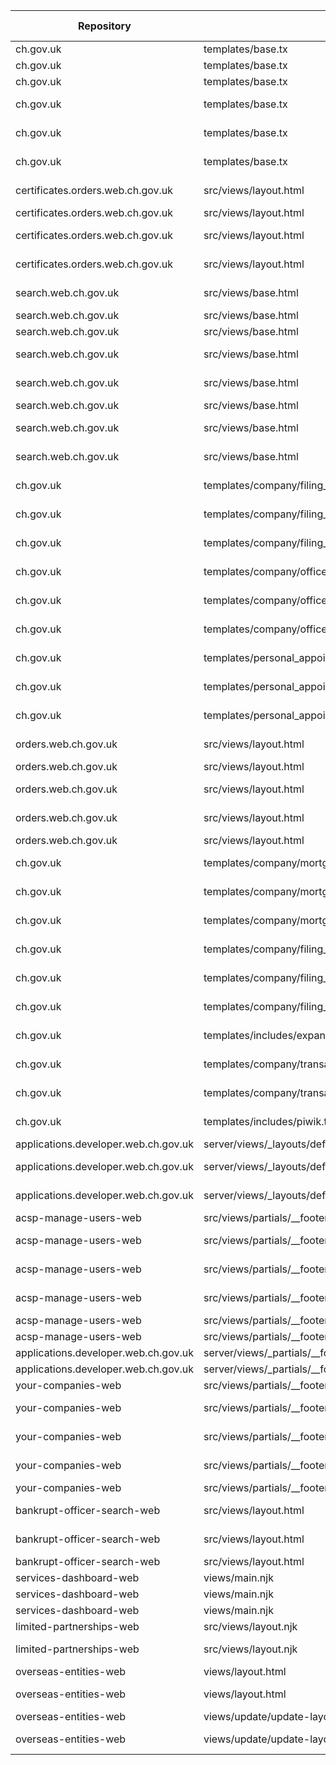 | Repository | File Path | Line Number | Line | Asset Name |
| --- | --- | --- | --- | --- |
| ch.gov.uk | templates/base.tx | 47 | &lt;script src=&#039;//&lt;% $cdn_url %&gt;/javascripts/vendor/require.js&#039;&gt;&lt;/script&gt; | require.js |
| ch.gov.uk | templates/base.tx | 48 | &lt;script src=&#039;//&lt;% $cdn_url %&gt;/javascripts/app/accounts-pdf.js&#039;&gt;&lt;/script&gt; | accounts-pdf.js |
| ch.gov.uk | templates/base.tx | 49 | &lt;script src=&#039;//&lt;% $cdn_url %&gt;/javascripts/lib/details-polyfill.js&#039;&gt;&lt;/script&gt; | details-polyfill.js |
| ch.gov.uk | templates/base.tx | 50 | &lt;script src=&#039;//&lt;% $cdn_url %&gt;/javascripts/app/generate-document.js&#039;&gt;&lt;/script&gt; | generate-document.js |
| ch.gov.uk | templates/base.tx | 51 | &lt;script src=&#039;//&lt;% $cdn_url %&gt;/javascripts/app/update-filing-history-link.js&#039;&gt;&lt;/script&gt; | update-filing-history-link.js |
| ch.gov.uk | templates/base.tx | 52 | &lt;script src=&#039;//&lt;% $cdn_url %&gt;/javascripts/vendor/jquery-1.12.4.min.js&#039;&gt;&lt;/script&gt; | jquery-1.12.4.min.js |
| certificates.orders.web.ch.gov.uk | src/views/layout.html | 30 | &lt;script src=&quot;https://code.jquery.com/jquery-1.12.4.min.js&quot; | jquery-1.12.4.min.js |
| certificates.orders.web.ch.gov.uk | src/views/layout.html | 93 | &lt;script src=&quot;//{{CDN_URL}}/javascripts/app/piwik-enable.js&quot;&gt;&lt;/script&gt; | piwik-enable.js |
| certificates.orders.web.ch.gov.uk | src/views/layout.html | 94 | &lt;script src=&quot;//{{CDN_URL}}/javascripts/app/cookie-consent/cookie-consent-1.0.0.js&quot;&gt;&lt;/script&gt; | cookie-consent-1.0.0.js |
| certificates.orders.web.ch.gov.uk | src/views/layout.html | 95 | &lt;script src=&quot;//{{CDN_URL}}/javascripts/app/cookie-consent/piwik-only-cookie-consent.js&quot;&gt;&lt;/script&gt; | piwik-only-cookie-consent.js |
| search.web.ch.gov.uk | src/views/base.html | 24 | &lt;script src=&quot;https://ajax.googleapis.com/ajax/libs/jquery/3.4.1/jquery.min.js&quot;&gt;&lt;/script&gt; | jquery.min.js |
| search.web.ch.gov.uk | src/views/base.html | 93 | &lt;script src=&quot;//{{CDN_URL}}/javascripts/vendor/require.js&quot;&gt;&lt;/script&gt; | require.js |
| search.web.ch.gov.uk | src/views/base.html | 99 | &lt;script src=&quot;//{{CDN_URL}}/javascripts/app/piwik-enable.js&quot;&gt;&lt;/script&gt; | piwik-enable.js |
| search.web.ch.gov.uk | src/views/base.html | 100 | &lt;script src=&quot;//{{CDN_URL}}/javascripts/app/cookie-consent/cookie-consent-1.0.0.js&quot;&gt;&lt;/script&gt; | cookie-consent-1.0.0.js |
| search.web.ch.gov.uk | src/views/base.html | 101 | &lt;script src=&quot;//{{CDN_URL}}/javascripts/app/cookie-consent/piwik-only-cookie-consent.js&quot;&gt;&lt;/script&gt; | piwik-only-cookie-consent.js |
| search.web.ch.gov.uk | src/views/base.html | 102 | &lt;script src=&quot;//{{CDN_URL}}/javascripts/app/js-enable.js&quot;&gt;&lt;/script&gt; | js-enable.js |
| search.web.ch.gov.uk | src/views/base.html | 103 | &lt;script src=&quot;//{{CDN_URL}}/javascripts/app/generate-document.js&quot;&gt;&lt;/script&gt; | generate-document.js |
| search.web.ch.gov.uk | src/views/base.html | 104 | &lt;script src=&quot;//{{CDN_URL}}/javascripts/vendor/jquery-1.12.4.min.js&quot;&gt;&lt;/script&gt; | jquery-1.12.4.min.js |
| ch.gov.uk | templates/company/filing_history/view.html.tx | 45 | &lt;script src=&quot;https://ajax.googleapis.com/ajax/libs/jquery/2.2.2/jquery.min.js&quot;&gt;&lt;/script&gt; | jquery.min.js |
| ch.gov.uk | templates/company/filing_history/view.html.tx | 46 | &lt;script src=&#039;//&lt;% $cdn_url %&gt;/javascripts/vendor/selection-buttons.js&#039;&gt;&lt;/script&gt; &lt;!-- Needed for new GDS-style radio buttons and checkboxes --&gt; | selection-buttons.js |
| ch.gov.uk | templates/company/filing_history/view.html.tx | 47 | &lt;script src=&#039;//&lt;% $cdn_url %&gt;/javascripts/vendor/application.js&#039;&gt;&lt;/script&gt;  &lt;!-- Needed for new GDS-style radio buttons and checkboxes --&gt; | application.js |
| ch.gov.uk | templates/company/officers/list.html.tx | 3 | &lt;script src=&quot;https://ajax.googleapis.com/ajax/libs/jquery/2.2.2/jquery.min.js&quot;&gt;&lt;/script&gt; | jquery.min.js |
| ch.gov.uk | templates/company/officers/list.html.tx | 4 | &lt;script src=&#039;//&lt;% $cdn_url %&gt;/javascripts/vendor/selection-buttons.js&#039;&gt;&lt;/script&gt; &lt;!-- Needed for new GDS-style radio buttons and checkboxes--&gt; | selection-buttons.js |
| ch.gov.uk | templates/company/officers/list.html.tx | 5 | &lt;script src=&#039;//&lt;% $cdn_url %&gt;/javascripts/vendor/application.js&#039;&gt;&lt;/script&gt; &lt;!-- Needed for new GDS-style radio buttons and checkboxes--&gt; | application.js |
| ch.gov.uk | templates/personal_appointments/get.html.tx | 3 | &lt;script src=&quot;https://ajax.googleapis.com/ajax/libs/jquery/2.2.2/jquery.min.js&quot;&gt;&lt;/script&gt; | jquery.min.js |
| ch.gov.uk | templates/personal_appointments/get.html.tx | 4 | &lt;script src=&#039;//&lt;% $cdn_url %&gt;/javascripts/vendor/selection-buttons.js&#039;&gt;&lt;/script&gt; &lt;!-- Needed for new GDS-style radio buttons and checkboxes --&gt; | selection-buttons.js |
| ch.gov.uk | templates/personal_appointments/get.html.tx | 5 | &lt;script src=&#039;//&lt;% $cdn_url %&gt;/javascripts/vendor/application.js&#039;&gt;&lt;/script&gt;  &lt;!-- Needed for new GDS-style radio buttons and checkboxes --&gt; | application.js |
| orders.web.ch.gov.uk | src/views/layout.html | 22 | &lt;script src=&quot;https://code.jquery.com/jquery-1.12.4.min.js&quot; | jquery-1.12.4.min.js |
| orders.web.ch.gov.uk | src/views/layout.html | 85 | &lt;script src=&quot;//{{CDN_URL}}/javascripts/app/piwik-enable.js&quot;&gt;&lt;/script&gt; | piwik-enable.js |
| orders.web.ch.gov.uk | src/views/layout.html | 86 | &lt;script src=&quot;//{{CDN_URL}}/javascripts/app/cookie-consent/cookie-consent-1.0.0.js&quot;&gt;&lt;/script&gt; | cookie-consent-1.0.0.js |
| orders.web.ch.gov.uk | src/views/layout.html | 87 | &lt;script src=&quot;//{{CDN_URL}}/javascripts/app/cookie-consent/piwik-only-cookie-consent.js&quot;&gt;&lt;/script&gt; | piwik-only-cookie-consent.js |
| orders.web.ch.gov.uk | src/views/layout.html | 88 | &lt;script src=&quot;//{{CDN_URL}}/javascripts/lib/MobileMenu.js&quot;&gt;&lt;/script&gt; | MobileMenu.js |
| ch.gov.uk | templates/company/mortgages/view.html.tx | 4 | &lt;script src=&quot;https://ajax.googleapis.com/ajax/libs/jquery/2.2.2/jquery.min.js&quot;&gt;&lt;/script&gt; | jquery.min.js |
| ch.gov.uk | templates/company/mortgages/view.html.tx | 5 | &lt;script src=&#039;//&lt;% $cdn_url %&gt;/javascripts/vendor/selection-buttons.js&#039;&gt;&lt;/script&gt; &lt;!-- Needed for new GDS-style radio buttons and checkboxes --&gt; | selection-buttons.js |
| ch.gov.uk | templates/company/mortgages/view.html.tx | 6 | &lt;script src=&#039;//&lt;% $cdn_url %&gt;/javascripts/vendor/application.js&#039;&gt;&lt;/script&gt;  &lt;!-- Needed for new GDS-style radio buttons and checkboxes --&gt; | application.js |
| ch.gov.uk | templates/company/filing_history/view_certified.html.tx | 45 | &lt;script src=&quot;https://ajax.googleapis.com/ajax/libs/jquery/2.2.2/jquery.min.js&quot;&gt;&lt;/script&gt; | jquery.min.js |
| ch.gov.uk | templates/company/filing_history/view_certified.html.tx | 46 | &lt;script src=&#039;//&lt;% $cdn_url %&gt;/javascripts/vendor/selection-buttons.js&#039;&gt;&lt;/script&gt; &lt;!-- Needed for new GDS-style radio buttons and checkboxes --&gt; | selection-buttons.js |
| ch.gov.uk | templates/company/filing_history/view_certified.html.tx | 47 | &lt;script src=&#039;//&lt;% $cdn_url %&gt;/javascripts/vendor/application.js&#039;&gt;&lt;/script&gt;  &lt;!-- Needed for new GDS-style radio buttons and checkboxes --&gt; | application.js |
| ch.gov.uk | templates/includes/expand_links.tx | 1 | &lt;script type=&quot;text/javascript&quot; src=&quot;//&lt;% $cdn_url %&gt;/javascripts/app/transactions/company/filing_history_view.js&quot;&gt;&lt;/script&gt; | filing_history_view.js |
| ch.gov.uk | templates/company/transactions/change_registered_office_address.html.tx | 3 | &lt;script src=&#039;//&lt;% $cdn_url %&gt;/javascripts/vendor/selection-buttons.js&#039;&gt;&lt;/script&gt; &lt;!-- Needed for new GDS-style radio buttons and checkboxes --&gt; | selection-buttons.js |
| ch.gov.uk | templates/company/transactions/change_registered_office_address.html.tx | 4 | &lt;script src=&#039;//&lt;% $cdn_url %&gt;/javascripts/vendor/application.js&#039;&gt;&lt;/script&gt;  &lt;!-- Needed for new GDS-style radio buttons and checkboxes --&gt; | application.js |
| ch.gov.uk | templates/includes/piwik.tx | 3 | &lt;script src=&quot;//&lt;% $cdn_url %&gt;/javascripts/app/cookie-consent/cookie-consent-1.0.0.js&quot;&gt;&lt;/script&gt; | cookie-consent-1.0.0.js |
| applications.developer.web.ch.gov.uk | server/views/_layouts/default.njk | 22 | &lt;script src=&quot;{{cdnUrlJs}}/../../vendor/jquery-3.3.1.min.js&quot;&gt;&lt;/script&gt; | jquery-3.3.1.min.js |
| applications.developer.web.ch.gov.uk | server/views/_layouts/default.njk | 58 | &lt;script src=&quot;{{ cdnHost }}/javascripts/app/cookie-consent/cookie-consent-1.0.0.js&quot;&gt;&lt;/script&gt; | cookie-consent-1.0.0.js |
| applications.developer.web.ch.gov.uk | server/views/_layouts/default.njk | 59 | &lt;script src=&quot;{{ cdnHost }}/javascripts/app/cookie-consent/piwik-only-cookie-consent.js&quot;&gt;&lt;/script&gt; | piwik-only-cookie-consent.js |
| acsp-manage-users-web | src/views/partials/__footer.njk | 63 | &lt;script src=&quot;{{ cdnHost }}/javascripts/app/piwik-enable.js&quot;&gt;&lt;/script&gt; | piwik-enable.js |
| acsp-manage-users-web | src/views/partials/__footer.njk | 65 | &lt;script type=&quot;module&quot; src=&quot;{{ cdnUrlJs }}/govuk-frontend.min.js&quot;&gt;&lt;/script&gt; | govuk-frontend.min.js |
| acsp-manage-users-web | src/views/partials/__footer.njk | 66 | &lt;script src=&quot;{{ cdnHost }}/javascripts/app/cookie-consent/cookie-consent-1.0.0.js&quot;&gt;&lt;/script&gt; | cookie-consent-1.0.0.js |
| acsp-manage-users-web | src/views/partials/__footer.njk | 67 | &lt;script src=&quot;{{ cdnHost }}/javascripts/app/cookie-consent/matomo-only-cookie-consent.js&quot;&gt;&lt;/script&gt; | matomo-only-cookie-consent.js |
| acsp-manage-users-web | src/views/partials/__footer.njk | 73 | &lt;script src=&quot;{{ cdnHost }}/javascripts/vendor/jquery-3.5.1.min.js&quot;&gt;&lt;/script&gt; | jquery-3.5.1.min.js |
| acsp-manage-users-web | src/views/partials/__footer.njk | 74 | &lt;script src=&quot;{{ cdnHost }}/javascripts/lib/navbar.js&quot;&gt;&lt;/script&gt; | navbar.js |
| applications.developer.web.ch.gov.uk | server/views/_partials/__footer.njk | 60 | &lt;script src=&quot;{{cdnUrlJs}}/application.js&quot;&gt;&lt;/script&gt; | application.js |
| applications.developer.web.ch.gov.uk | server/views/_partials/__footer.njk | 61 | &lt;!--&lt;script src=&quot;/all.js&quot;&gt;&lt;/script&gt; | all.js |
| your-companies-web | src/views/partials/__footer.njk | 78 | &lt;script src=&quot;{{ cdnHost }}/javascripts/app/piwik-enable.js&quot;&gt;&lt;/script&gt; | piwik-enable.js |
| your-companies-web | src/views/partials/__footer.njk | 79 | &lt;script type=&quot;module&quot; src=&quot;{{ cdnUrlJs }}/govuk-frontend.min.js&quot;&gt;&lt;/script&gt; | govuk-frontend.min.js |
| your-companies-web | src/views/partials/__footer.njk | 80 | &lt;script src=&quot;{{ cdnHost }}/javascripts/app/cookie-consent/cookie-consent-1.0.0.js&quot;&gt;&lt;/script&gt; | cookie-consent-1.0.0.js |
| your-companies-web | src/views/partials/__footer.njk | 81 | &lt;script src=&quot;{{ cdnHost }}/javascripts/app/cookie-consent/matomo-only-cookie-consent.js&quot;&gt;&lt;/script&gt; | matomo-only-cookie-consent.js |
| your-companies-web | src/views/partials/__footer.njk | 82 | &lt;script src=&quot;{{ cdnHost }}/javascripts/vendor/jquery-3.5.1.min.js&quot;&gt;&lt;/script&gt; | jquery-3.5.1.min.js |
| bankrupt-officer-search-web | src/views/layout.html | 30 | &lt;script src=&quot;https://code.jquery.com/jquery-1.12.4.min.js&quot; | jquery-1.12.4.min.js |
| bankrupt-officer-search-web | src/views/layout.html | 81 | &lt;script src=&quot;//{{CDN_HOST}}/javascripts/govuk-frontend/v3.6.0/govuk-frontend-3.6.0.min.js&quot;&gt;&lt;/script&gt; | govuk-frontend-3.6.0.min.js |
| bankrupt-officer-search-web | src/views/layout.html | 83 | &lt;script src=&quot;//{{CDN_HOST}}/javascripts/app/piwik-enable.js&quot;&gt;&lt;/script&gt; | piwik-enable.js |
| services-dashboard-web | views/main.njk | 8 | &lt;script src=&quot;{{basePath}}/js/libs/pako/2.0.4/pako.min.js&quot;&gt;&lt;/script&gt; | pako.min.js |
| services-dashboard-web | views/main.njk | 9 | &lt;script src=&quot;{{basePath}}/js/common.js&quot;&gt;&lt;/script&gt; | common.js |
| services-dashboard-web | views/main.njk | 10 | &lt;script type=&quot;module&quot; src=&quot;{{basePath}}/js/main.js&quot;&gt;&lt;/script&gt; | main.js |
| limited-partnerships-web | src/views/layout.njk | 27 | &lt;script src=&quot;//code.jquery.com/jquery-3.6.0.js&quot; | jquery-3.6.0.js |
| limited-partnerships-web | src/views/layout.njk | 95 | &lt;script src=&quot;//{{CDN_HOST}}/javascripts/govuk-frontend/v4.6.0/govuk-frontend-4.6.0.min.js&quot;&gt;&lt;/script&gt; | govuk-frontend-4.6.0.min.js |
| overseas-entities-web | views/layout.html | 36 | &lt;script src=&quot;https://code.jquery.com/jquery-3.6.0.js&quot; | jquery-3.6.0.js |
| overseas-entities-web | views/layout.html | 97 | &lt;script src=&quot;{{CDN_HOST}}/javascripts/govuk-frontend/v4.6.0/govuk-frontend-4.6.0.min.js&quot;&gt;&lt;/script&gt; | govuk-frontend-4.6.0.min.js |
| overseas-entities-web | views/update/update-layout.html | 36 | &lt;script src=&quot;https://code.jquery.com/jquery-3.6.0.js&quot; | jquery-3.6.0.js |
| overseas-entities-web | views/update/update-layout.html | 105 | &lt;script src=&quot;{{ CDN_HOST }}/javascripts/govuk-frontend/v4.6.0/govuk-frontend-4.6.0.min.js&quot; &gt;&lt;/script&gt; | govuk-frontend-4.6.0.min.js |